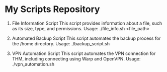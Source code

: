 # My Scripts Repository

1. File Information Script
This script provides information about a file, such as its size, type, and permissions.
Usage:
./file_info.sh <file_path>

2. Automated Backup Script
This script automates the backup process for the /home directory.
Usage:
./backup_script.sh

3. VPN Automation Script
This script automates the VPN connection for THM, including connecting using Warp and OpenVPN.
Usage:
./vpn_automation.sh
